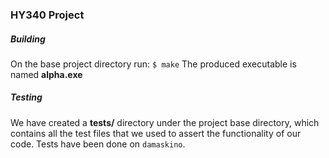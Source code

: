 ### HY340 Project

##### Building

On the base project directory run:
`$ make`
The produced executable is named **alpha.exe**

##### Testing

We have created a **tests/** directory under the project base directory, which contains all the test files that we used to
assert the functionality of our code. Tests have been done on `damaskino`.
